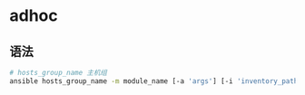 # adhoc

## 语法

```bash
# hosts_group_name 主机组
ansible hosts_group_name -m module_name [-a 'args'] [-i 'inventory_path'] [-t 'tag_name']
```
